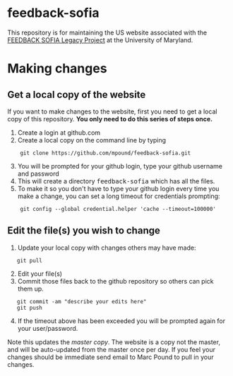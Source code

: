 # feedback-sofia
This repository is for maintaining the US website associated with the [FEEDBACK SOFIA Legacy Project]( http://feedback.astro.umd.edu) at the University of Maryland.

# Making changes
## Get a local copy of the website
If you want to make changes to the website, first you need to get a local copy of this repository.  **You only need to do this series of steps once.**
1. Create a login at github.com
2. Create a local copy on the command line by typing
```shell
    git clone https://github.com/mpound/feedback-sofia.git
```
3. You will be prompted for your github login, type your github username and password
4. This will create a directory <tt>feedback-sofia</tt> which has all the files.
5. To make it so you don't have to type your github login every time you make a change, you can set a long timeout for credentials prompting:
```shell
    git config --global credential.helper 'cache --timeout=100000'
```
 
 ## Edit the file(s) you wish to change
 1. Update your local copy with changes others may have made:
 ```shell
    git pull
 ```
 2. Edit your file(s)
 3. Commit those files back to the github repository so others can pick them up.  
 ```shell
    git commit -am "describe your edits here" 
    git push
 ```
 4. If the timeout above has been exceeded you will be prompted again for your user/password.
 
 Note this updates the <i>master copy</i>.  The website is a copy not the master, and will be auto-updated from the master once per day. If you feel your changes should be immediate send email to Marc Pound to pull in your changes.
 
